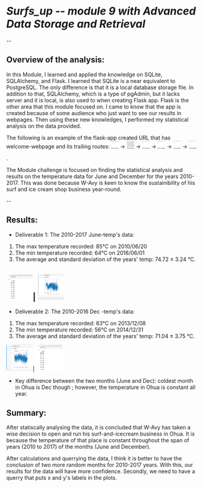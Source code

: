 # ***Surfs_up -- module 9 with Advanced Data Storage and Retrieval***
--
## Overview of the analysis: 
In this Module, I learned and applied the knowledge on SQLite, SQLAlchemy, and Flask. I learned that SQLite is a near equivalent to PostgreSQL. The only difference is that it is a local database storage file. In addition to that, SQLAlchemy, which is a type of pgAdmin, but it lacks server and it is local, is also used to when creating Flask app. Flask is the other area that this module focused on. I came to know that the app is created because of some audience who just want to see our results in webpages. Then using these new knowledges, I performed my statistical analysis on the data provided. 

The following is an example of the flask-app created URL that has welcome-webpage and its trailing routes: <img src="png-modules\welcomeroute.PNG" width="20" height="20"> -> <img src="png-modules\preciproute.PNG" width="20" height="20"> -> 
<img src="png-modules\stationsroute.PNG" width="20" height="20"> -> <img src="png-modules\tempoutput.PNG" width="20" height="20"> -> <img src="png-modules\stationsroute.PNG" width="20" height="20"> -> <img src="png-modules\tobs'output.PNG" width="20" height="20">

. 

The Module challenge is focused on finding the statistical analysis and results on the temperature data for June and December for the years 2010-2017. This was done because W-Avy is keen to know the sustainibility of his surf and ice cream shop business year-round. 

--

## Results: 
* Deliverable 1: The 2010-2017 June-temp's data:
1. The max temperature recorded:  85°C on 2010/06/20
2. The min temperature recorded: 64°C on 2016/06/01
3. The average and standard deviation of the years' temp: 74.72 ± 3.24 °C. 

<img src="png-modules\statsdel1.PNG" width="70" height="70">| <img src="png-modules\deliv1juneplot.PNG" width="70" height="70">
---
* Deliverable 2: The 2010-2016 Dec -temp's data:
1. The max temperature recorded:  83°C on 2013/12/08
2. The min temperature recorded: 56°C on 2014/12/31
3. The average and standard deviation of the years' temp: 71.04 ± 3.75 °C. 

<img src="png-modules\Dec-deliv2plot.PNG" width="70" height="70">| <img src="png-modules\statsdel2.PNG" width="70" height="70">
* Key difference between the two months (June and Dec): coldest month in Ohua is Dec though ; however, the temperature in Ohua is constant all year. 

## Summary: 
After statiscally analysing the data, it is concluded that W-Avy has taken a wise decision to open and run his surf-and-icecream business in Ohua. It is because the temperature of that place is constant throughout the span of years (2010 to 2017) of the months (June and December).

After calculations and querrying the data, I think it is better to have the conclusion of two more random months for 2010-2017 years. With this, our results for the data will have more confidence. Secondly, we need to have a querry that puts x and y's labels in the plots. 

